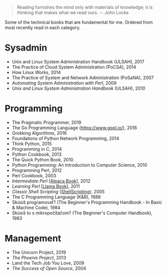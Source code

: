 > Reading furnishes the mind only with materials of knowledge; it is thinking that makes what we read ours. -- John Locke

Some of the technical books that are fundamental for me. Ordered from most recently read in each category.

# Sysadmin

* Unix and Linux System Administration Handbook (ULSAH), 2017
* The Practice of Cloud System Administration (PoCSA), 2014
* How Linux Works, 2014
* The Practice of System and Network Administration (PoSaNA), 2007
* *Automating System Administration with Perl*, 2009
* *Unix and Linux System Administration Handbook* (ULSAH), 2010

# Programming

* The Pragmatic Programmer, 2019
* The Go Programming Language (https://www.gopl.io/), 2016
* Grokking Algorithms, 2016
* Foundations of Python Network Programming, 2014
* Think Python, 2015
* Programming in C, 2014
* Python Cookbook, 2013
* The Quick Python Book, 2010
* Python Programming: An Introduction to Computer Science, 2010
* Programming Perl, 2012
* Perl Cookbook, 2003
* *Intermediate Perl* [[Alpaca Book](https://wiki.reisinge.net/AlpacaBook)], 2012
* *Learning Perl* [[Llama Book](https://wiki.reisinge.net/LlamaBook)], 2011
* *Classic Shell Scripting* ([ShellScripting](https://wiki.reisinge.net/ShellScripting)), 2005
* The C Programming Language (K&R), 1988
* Skúsiš programovať? (The Beginner's Programming Handbook - In Basic & Machine Code), 1984
* Skúsiš to s mikropočítačom? (The Beginner's Computer Handbook), 1983

# Management

* The Unicorn Project, 2019
* *The Phoenix Project*, 2013
* Land the Tech Job You Love, 2009
* *The Success of Open Source*, 2004
